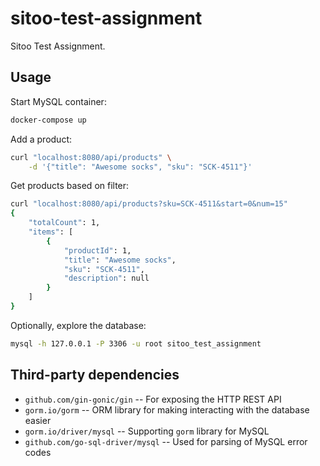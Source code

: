 # sitoo-test-assignment

Sitoo Test Assignment.

## Usage

Start MySQL container:

```bash
docker-compose up
```

Add a product:

```bash
curl "localhost:8080/api/products" \
    -d '{"title": "Awesome socks", "sku": "SCK-4511"}'
```

Get products based on filter:

```bash
curl "localhost:8080/api/products?sku=SCK-4511&start=0&num=15"
{
    "totalCount": 1,
    "items": [
        {
            "productId": 1,
            "title": "Awesome socks",
            "sku": "SCK-4511",
            "description": null
        }
    ]
}
```

Optionally, explore the database:

```bash
mysql -h 127.0.0.1 -P 3306 -u root sitoo_test_assignment
```

## Third-party dependencies

* `github.com/gin-gonic/gin` -- For exposing the HTTP REST API
* `gorm.io/gorm` -- ORM library for making interacting with the database easier
* `gorm.io/driver/mysql` -- Supporting `gorm` library for MySQL
* `github.com/go-sql-driver/mysql` -- Used for parsing of MySQL error codes
